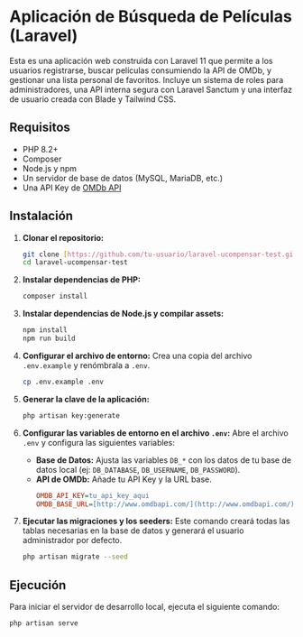 # Aplicación de Búsqueda de Películas (Laravel)

Esta es una aplicación web construida con Laravel 11 que permite a los usuarios registrarse, buscar películas consumiendo la API de OMDb, y gestionar una lista personal de favoritos. Incluye un sistema de roles para administradores, una API interna segura con Laravel Sanctum y una interfaz de usuario creada con Blade y Tailwind CSS.

## Requisitos

-   PHP 8.2+
-   Composer
-   Node.js y npm
-   Un servidor de base de datos (MySQL, MariaDB, etc.)
-   Una API Key de [OMDb API](https://www.omdbapi.com/apikey.aspx)

## Instalación

1.  **Clonar el repositorio:**
    ```bash
    git clone [https://github.com/tu-usuario/laravel-ucompensar-test.git](https://github.com/tu-usuario/laravel-ucompensar-test.git)
    cd laravel-ucompensar-test
    ```

2.  **Instalar dependencias de PHP:**
    ```bash
    composer install
    ```

3.  **Instalar dependencias de Node.js y compilar assets:**
    ```bash
    npm install
    npm run build
    ```

4.  **Configurar el archivo de entorno:**
    Crea una copia del archivo `.env.example` y renómbrala a `.env`.
    ```bash
    cp .env.example .env
    ```

5.  **Generar la clave de la aplicación:**
    ```bash
    php artisan key:generate
    ```

6.  **Configurar las variables de entorno en el archivo `.env`:**
    Abre el archivo `.env` y configura las siguientes variables:
    -   **Base de Datos:** Ajusta las variables `DB_*` con los datos de tu base de datos local (ej: `DB_DATABASE`, `DB_USERNAME`, `DB_PASSWORD`).
    -   **API de OMDb:** Añade tu API Key y la URL base.
        ```ini
        OMDB_API_KEY=tu_api_key_aqui
        OMDB_BASE_URL=[http://www.omdbapi.com/](http://www.omdbapi.com/)
        ```

7.  **Ejecutar las migraciones y los seeders:**
    Este comando creará todas las tablas necesarias en la base de datos y generará el usuario administrador por defecto.
    ```bash
    php artisan migrate --seed
    ```

## Ejecución

Para iniciar el servidor de desarrollo local, ejecuta el siguiente comando:

```bash
php artisan serve